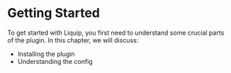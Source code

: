 # Getting Started
To get started with Liquip, you first need to understand some crucial parts of the plugin. In this chapter, we will discuss:
* Installing the plugin
* Understanding the config